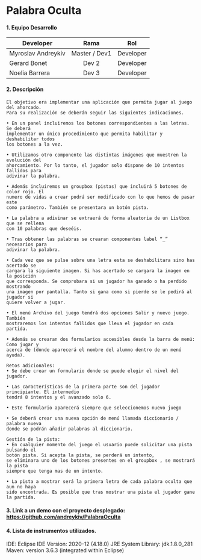 # Palabra Oculta

#### 1. Equipo Desarrollo 

| Developer | Rama | Rol |
| --- | :---:  | :---:  |
| Myroslav Andreykiv | Master / Dev1 | Developer | 
| Gerard Bonet | Dev 2 | Developer |
| Noelia Barrera | Dev 3 | Developer | 

#### 2. Descripción
```
El objetivo era implementar una aplicación que permita jugar al juego del ahorcado. 
Para su realización se deberán seguir las siguientes indicaciones.

• En un panel incluiremos los botones correspondientes a las letras. Se deberá
implementar un único procedimiento que permita habilitar y deshabilitar todos
los botones a la vez.

• Utilizamos otro componente las distintas imágenes que muestren la evolución del
ahorcamiento. Por lo tanto, el jugador solo dispone de 10 intentos fallidos para
adivinar la palabra.

• Además incluiremos un groupbox (pistas) que incluirá 5 botones de color rojo. El
numero de vidas a crear podrá ser modificado con lo que hemos de pasar este
como parámetro. También se presentara un botón pista.

• La palabra a adivinar se extraerá de forma aleatoria de un Listbox que se rellena
con 10 palabras que deseéis.

• Tras obtener las palabras se crearan componentes label “_” necesarios para
adivinar la palabra.

• Cada vez que se pulse sobre una letra esta se deshabilitara sino has acertado se
cargara la siguiente imagen. Si has acertado se cargara la imagen en la posición
que corresponda. Se comprobara si un jugador ha ganado o ha perdido mostrando
una imagen por pantalla. Tanto si gana como si pierde se le pedirá al jugador si
quiere volver a jugar.

• El menú Archivo del juego tendrá dos opciones Salir y nuevo juego. También
mostraremos los intentos fallidos que lleva el jugador en cada partida.

• Además se crearan dos formularios accesibles desde la barra de menú: Como jugar y
acerca de (donde aparecerá el nombre del alumno dentro de un menú ayuda).

Retos adicionales:
• Se debe crear un formulario donde se puede elegir el nivel del jugador.

• Las características de la primera parte son del jugador principiante. El intermedio
tendrá 8 intentos y el avanzado solo 6.

• Este formulario aparecerá siempre que seleccionemos nuevo juego

• Se deberá crear una nueva opción de menú llamada diccionario / palabra nueva
donde se podrán añadir palabras al diccionario.

Gestión de la pista:
• En cualquier momento del juego el usuario puede solicitar una pista pulsando el
botón pista. Si acepta la pista, se perderá un intento,
se eliminara uno de los botones presentes en el groupbox , se mostrará la pista
siempre que tenga mas de un intento.

• La pista a mostrar será la primera letra de cada palabra oculta que aun no haya
sido encontrada. Es posible que tras mostrar una pista el jugador gane la partida.

```

#### 3. Link a un demo con el proyecto desplegado: https://github.com/andreykiv/PalabraOculta


#### 4. Lista de instrumentos utilizados.

IDE: Eclipse IDE Version: 2020-12 (4.18.0)
JRE System Library: jdk.1.8.0_281  
Maven: version 3.6.3 (integrated within Eclipse)

